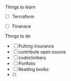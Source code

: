 


Things to learn
- [ ] Terrraform
- [ ] Finanace



Things to do
- [ ] Putting insurance
- [ ] contribute open source 
- [ ] codeclimbers 
- [ ] Portfolio 
- [ ] Reading books
- [ ] 